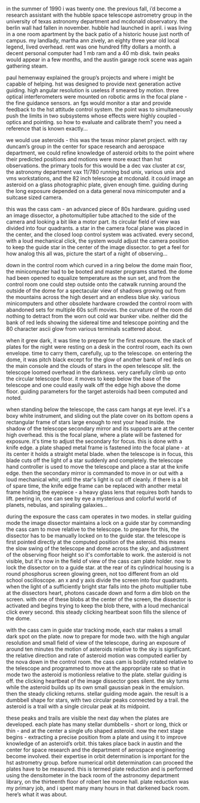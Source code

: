 in the summer of 1990 i was twenty one. the previous fall, i’d become a research assistant with the hubble space telescope astrometry group in the university of texas astronomy department and mcdonald observatory. the berlin wall had fallen in november. hubble had launched in april. i was living in a one room apartment by the back patio of a historic house just north of campus. my landlady, martha ann zively, an eighty three year old local legend, lived overhead. rent was one hundred fifty dollars a month. a decent personal computer had 1 mb ram and a 40 mb disk. twin peaks would appear in a few months, and the austin garage rock scene was again gathering steam.

paul hemenway explained the group’s projects and where i might be capable of helping. hst was designed to provide next generation active guiding. high angular resolution is useless if smeared by motion. three optical interferometers were mounted on robotic arms in the focal plane - the fine guidance sensors. an fgs would monitor a star and provide feedback to the hst attitude control system. the point was to simultaneously push the limits in two subsystems whose effects were highly coupled - optics and pointing. so how to evaluate and calibrate them? you need a reference that is known exactly...

we would use asteroids - this was the texas minor planet project. with ray duncam’s group in the center for space research and aerospace department, we could refine knowledge of asteroid orbits to the point where their predicted positions and motions were more exact than hst observations. the primary tools for this would be a dec vax cluster at csr, the astronomy department vax 11/780 running bsd unix, various unix and vms workstations, and the 82 inch telescope at mcdonald. it could image an asteroid on a glass photographic plate, given enough time. guiding during the long exposure depended on a data general nova minicomputer and a suitcase sized camera. 

this was the cass cam - an advanced piece of 80s hardware. guiding used an image dissector, a photomultiplier tube attached to the side of the camera and looking a bit like a motor part. its circular field of view was divided into four quadrants. a star in the camera focal plane was placed in the center, and the closed loop control system was activated. every second, with a loud mechanical click, the system would adjust the camera position to keep the guide star in the center of the image dissector. to get a feel for how analog this all was, picture the start of a night of observing…

down in the control room which curved in a ring below the dome main floor, the minicomputer had to be booted and master programs started. the dome had been opened to equalize temperature as the sun set, and from the control room one could step outside onto the catwalk running around the outside of the dome for a spectacular view of shadows growing out from the mountains across the high desert and an endless blue sky. various minicomputers and other obsolete hardware crowded the control room with abandoned sets for multiple 60s scifi movies. the curvature of the room did nothing to detract from the worn out cold war bunker vibe. neither did the bank of red leds showing the sidereal time and telescope pointing and the 80 character ascii glow from various terminals scattered about.  

when it grew dark, it was time to prepare for the first exposure. the stack of plates for the night were resting on a desk in the control room, each its own envelope. time to carry them, carefully, up to the telescope. on entering the dome, it was pitch black except for the glow of another bank of red leds on the main console and the clouds of stars in the open telescope slit. the telescope loomed overhead in the darkness. very carefully climb up onto the circular telescope floor. it moves to keep below the base of the telescope and one could easily walk off the edge high above the dome floor. guiding parameters for the target asteroids had been computed and noted.

when standing below the telescope, the cass cam hangs at eye level. it's a boxy white instrument, and sliding out the plate cover on its bottom opens a rectangular frame of stars large enough to rest your head inside. the shadow of the telescope secondary mirror and its supports are at the center high overhead. this is the focal plane, where a plate will be fastened for exposure. it's time to adjust the secondary for focus. this is done with a knife edge. a plate shaped metal frame is fastened into the focal plane - at its center it holds a straight metal blade. when the telescope is in focus, this blade cuts off the light of a star suddenly and completely. the telescope hand controller is used to move the telescope and place a star at the knife edge. then the secondary mirror is commanded to move in or out with a loud mechanical whir, until the star's light is cut off cleanly. if there is a bit of spare time, the knife edge frame can be replaced with another metal frame holding the eyepiece - a heavy glass lens that requires both hands to lift. peering in, one can see by eye a mysterious and colorful world of planets, nebulas, and spiraling galaxies...

during the exposure the cass cam operates in two modes. in stellar guiding mode the image dissector maintains a lock on a guide star by commanding the cass cam to move relative to the telescope. to prepare for this, the dissector has to be manually locked on to the guide star. the telescope is first pointed directly at the computed position of the asteroid. this means the slow swing of the telescope and dome across the sky, and adjustment of the observing floor height so it's comfortable to work. the asteroid is not visible, but it's now in the field of view of the cass cam plate holder. now to lock the dissector on to a guide star. at the rear of its cylindrical housing is a round phosphorus screen glowing green, not too different from an old school oscilloscope. an x and y axis divide the screen into four quadrants. when the light of a sufficiently bright star falls into the photo multiplier tube at the dissectors heart, photons cascade down and form a dim blob on the screen. with one of these blobs at the center of the screen, the dissector is activated and begins trying to keep the blob there, with a loud mechanical click every second. this steady clicking heartbeat soon fills the silence of the dome.

with the cass cam in guide star tracking mode, each star makes a small dark spot on the plate. now to prepare for mode two. with the high angular resolution and small field of view of the telescope, during an exposure of around ten minutes the motion of asteroids relative to the sky is significant. the relative direction and rate of asteroid motion was computed earlier by the nova down in the control room. the cass cam is bodily rotated relative to the telescope and programmed to move at the appropriate rate so that in mode two the asteroid is motionless relative to the plate. stellar guiding is off. the clicking heartbeat of the image dissector goes silent. the sky turns while the asteroid builds up its own small gaussian peak in the emulsion. then the steady clicking returns. stellar guiding mode again. the result is a dumbbell shape for stars, with two circular peaks connected by a trail. the asteroid is a trail with a single circular peak at its midpoint.

these peaks and trails are visible the next day when the plates are developed. each plate has many stellar dumbbells - short or long, thick or thin - and at the center a single ufo shaped asteroid. now the next stage begins - extracting a precise position from a plate and using it to improve knowledge of an asteroid’s orbit. this takes place back in austin and the center for space research and the department of aerospace engineering become involved. their expertise in orbit determination is important for the hst astrometry group. before numerical orbit determination can proceed the plates have to be measured. this is termed plate reduction and is performed using the densitometer in the back room of the astronomy department library, on the thirteenth floor of robert lee moore hall. plate reduction was my primary job, and i spent many many hours in that darkened back room. here’s what it was about.
